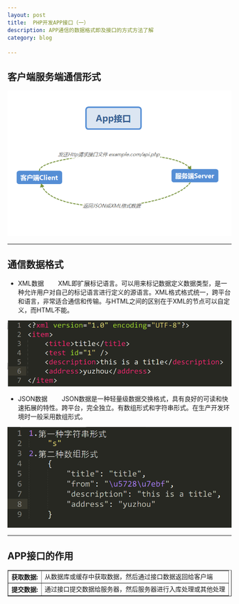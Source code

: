 ```yaml
--- 
layout: post 
title:  PHP开发APP接口（一）
description: APP通信的数据格式即及接口的方式方法了解
category: blog 

---
```


## 客户端服务端通信形式

![php-api1](/images/phpApi/php-api1.png)

---

## 通信数据格式

* XML数据
&emsp;&emsp;XML即扩展标记语言。可以用来标记数据定义数据类型，是一种允许用户对自己的标记语言进行定义的源语言。XML格式格式统一，跨平台和语言，非常适合通信和传输。与HTML之间的区别在于XML的节点可以自定义，而HTML不能。

![php-api2](/images/phpApi/php-api2.png)

* JSON数据
&emsp;&emsp;JSON数据是一种轻量级数据交换格式，具有良好的可读和快速拓展的特性。跨平台，完全独立。有数组形式和字符串形式。在生产开发环境时一般采用数组形式。

![php-api3](/images/phpApi/php-api3.png)

---

## APP接口的作用

<table border="1">
  <tr>
    <th>获取数据:</th>
    <td>从数据库或缓存中获取数据，然后通过接口数据返回给客户端</td>
  </tr>
  <tr>
    <th>提交数据:</th>
    <td> 通过接口提交数据给服务器，然后服务器进行入库处理或其他处理</td>
  </tr>
</table>
<br/>

